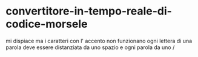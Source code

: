 # convertitore-in-tempo-reale-di-codice-morsele
mi dispiace ma i caratteri con l' accento non funzionano ogni lettera di una parola deve essere distanziata da uno spazio e ogni parola da uno /

